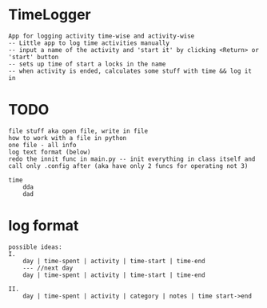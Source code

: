 # TimeLogger
    App for logging activity time-wise and activity-wise
    -- Little app to log time activities manually
    -- input a name of the activity and 'start it' by clicking <Return> or 'start' button
    -- sets up time of start a locks in the name
    -- when activity is ended, calculates some stuff with time && log it in


# TODO
    file stuff aka open file, write in file
    how to work with a file in python
    one file - all info
    log text format (below)
    redo the innit func in main.py -- init everything in class itself and call only .config after (aka have only 2 funcs for operating not 3)

    time
        dda
        dad

# log format
    possible ideas:
    I.
        day | time-spent | activity | time-start | time-end
        --- //next day
        day | time-spent | activity | time-start | time-end   
        
    II.
        day | time-spent | activity | category | notes | time start->end
